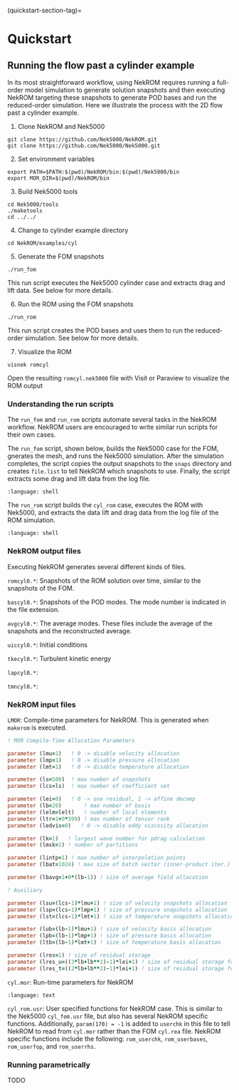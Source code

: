 (quickstart-section-tag)=

# Quickstart

## Running the flow past a cylinder example

In its most straightforward workflow, using NekROM requires running a full-order model simulation to generate solution snapshots
and then executing NekROM targeting these snapshots to generate POD bases and run the reduced-order simulation. Here we illustrate
the process with the 2D flow past a cylinder example.

1. Clone NekROM and Nek5000

```shell
git clone https://github.com/Nek5000/NekROM.git
git clone https://github.com/Nek5000/Nek5000.git
```

2. Set environment variables

```shell
export PATH=$PATH:$(pwd)/NekROM/bin:$(pwd)/Nek5000/bin
export MOR_DIR=$(pwd)/NekROM/bin
```

3. Build Nek5000 tools

```shell
cd Nek5000/tools
./maketools
cd ../../
```

4. Change to cylinder example directory

```shell
cd NekROM/examples/cyl
```

5. Generate the FOM snapshots

```shell
./run_fom
```

This run script executes the Nek5000 cylinder case and extracts drag and lift data.
See below for more details.

6. Run the ROM using the FOM snapshots

```shell
./run_rom
```

This run script creates the POD bases and uses them to run the reduced-order simulation.
See below for more details.

7. Visualize the ROM

```shell
visnek romcyl
```

Open the resulting `romcyl.nek5000` file with Visit or Paraview to visualize the ROM output

### Understanding the run scripts

The `run_fom` and `run_rom` scripts automate several tasks in the NekROM workflow. NekROM users
are encouraged to write similar run scripts for their own cases.

The `run_fom` script,
shown below, builds the Nek5000 case for the FOM, gnerates the mesh, and runs the Nek5000 simulation.
After the simulation completes, the script copies the output snapshots to the `snaps` directory
and creates `file.list` to tell NekROM which snapshots to use. Finally, the script
extracts some drag and lift data from the log file.

```{literalinclude} ../../examples/cyl/run_fom
:language: shell
```

The `run_rom` script builds the `cyl_rom` case, executes the ROM with Nek5000, and extracts the
data lift and drag data from the log file of the ROM simulation.

```{literalinclude} ../../examples/cyl/run_rom
:language: shell
```

### NekROM output files

Executing NekROM generates several different kinds of files.

`romcyl0.*`: Snapshots of the ROM solution over time, similar to the snapshots of the FOM.

`bascyl0.*`: Snapshots of the POD modes. The mode number is indicated in the file extension.

`avgcyl0.*`: The average modes. These files include the average of the snapshots and the reconstructed average.

`uiccyl0.*`: Initial conditions

`tkecyl0.*`: Turbulent kinetic energy

`lapcyl0.*`:

`tmncyl0.*`:

### NekROM input files

`LMOR`: Compile-time parameters for NekROM. This is generated when `makerom` is executed.

```fortran
! MOR Compile-Time Allocation Parameters

parameter (lmu=1)   ! 0 -> disable velocity allocation
parameter (lmp=1)   ! 0 -> disable pressure allocation
parameter (lmt=1)   ! 0 -> disable temperature allocation

parameter (ls=500)  ! max number of snapshots
parameter (lcs=ls)  ! max number of coefficient set

parameter (lei=0)   ! 0 -> one residual, 1 -> affine decomp
parameter (lb=20)       ! max number of basis
parameter (lelm=lelt)   ! number of local elements
parameter (ltr=1+0*399) ! max number of tensor rank
parameter (ledvis=0)   ! 0 -> disable eddy viscosity allocation

parameter (lk=1)   ! largest wave number for pdrag calculation
parameter (lmsk=1) ! number of partitions

parameter (lintp=1) ! max number of interpolation points
parameter (lbat=1024) ! max size of batch vector (inner-product iter.)

parameter (lbavg=1+0*(lb-1)) ! size of average field allocation

! Auxiliary

parameter (lsu=(lcs-1)*lmu+1) ! size of velocity snapshots allocation
parameter (lsp=(lcs-1)*lmp+1) ! size of pressure snapshots allocation
parameter (lst=(lcs-1)*lmt+1) ! size of temperature snapshots allocation

parameter (lub=(lb-1)*lmu+1) ! size of velocity basis allocation
parameter (lpb=(lb-1)*lmp+1) ! size of pressure basis allocation
parameter (ltb=(lb-1)*lmt+1) ! size of temperature basis allocation

parameter (lres=1) ! size of residual storage
parameter (lres_u=((3*lb+lb**2)-1)*lei+1) ! size of residual storage for vel
parameter (lres_t=((2*lb+lb**2)-1)*lei+1) ! size of residual storage for temp
```

`cyl.mor`: Run-time parameters for NekROM

```{literalinclude} ../../examples/cyl/cyl.mor
:language: text
```

`cyl_rom.usr`: User specified functions for NekROM case. This is similar to the Nek5000 `cyl_fom.usr` file, but
also has several NekROM specific functions. Additionally, `param(170) = -1` is added to `userchk` in this
file to tell NekROM to read from `cyl.mor` rather than the FOM `cyl.rea` file. NekROM specific functions
include the following: `rom_userchk`, `rom_userbases`, `rom_userfop`, and `rom_userrhs`.

### Running parametrically

TODO
